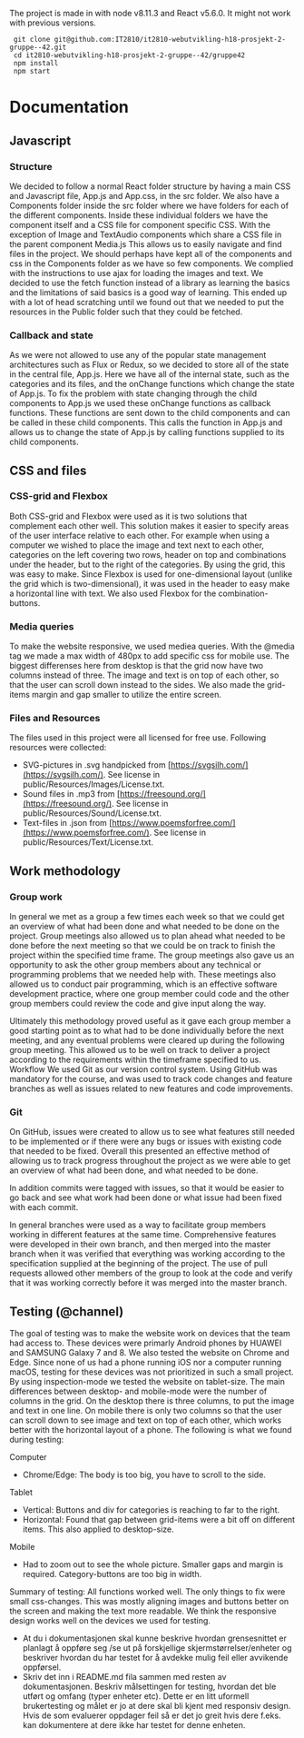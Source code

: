 The project is made in with node v8.11.3 and React v5.6.0. It might not work with previous versions.
```
 git clone git@github.com:IT2810/it2810-webutvikling-h18-prosjekt-2-gruppe--42.git
 cd it2810-webutvikling-h18-prosjekt-2-gruppe--42/gruppe42
 npm install
 npm start
```



# Documentation

## Javascript

### Structure
We decided to follow a normal React folder structure by having a main CSS and Javascript file, App.js and App.css, in the src folder. We also have a Components folder inside the src folder where we have folders for each of the different components. Inside these individual folders we have the component itself and a CSS file for component specific CSS. With the exception of Image and TextAudio components which share a CSS file in the parent component Media.js This allows us to easily navigate and find files in the project. We should perhaps have kept all of the components and css in the Components folder as we have so few components.
We complied with the instructions to use ajax for loading the images and text. We decided to use the fetch function instead of a library as learning the basics and the limitations of said basics is a good way of learning. This ended up with a lot of head scratching until we found out that we needed to put the resources in the Public folder such that they could be fetched.

### Callback and state
As we were not allowed to use any of the popular state management architectures such as Flux or Redux, so we decided to store all of the state in the central file, App.js. Here we have all of the internal state, such as the categories and its files, and the onChange functions which change the state of App.js. To fix the problem with state changing through the child components to App.js we used these onChange functions as callback functions. These functions are sent down to the child components and can be called in these child components. This calls the function in App.js and allows us to change the state of App.js by calling functions supplied to its child components.


## CSS and files
### CSS-grid and Flexbox
Both CSS-grid and Flexbox were used as it is two solutions that complement each other well. This solution makes it easier to specify areas of the user interface relative to each other. For example when using a computer we wished to place the image and text next to each other, categories on the left covering two rows, header on top and combinations under the header, but to the right of the categories. By using the grid, this was easy to make. Since Flexbox is used for one-dimensional layout (unlike the grid which is two-dimensional), it was used in the header to easy make a horizontal line with text. We also used Flexbox for the combination-buttons.
	
### Media queries
To make the website responsive, we used mediea queries. With the @media tag we made a max width of 480px to add specific css for mobile use. The biggest differenses here from desktop is that the grid now have two columns instead of three. The image and text is on top of each other, so that the user can scroll down instead to the sides. We also made the grid-items margin and gap smaller to utilize the entire screen. 

### Files and Resources
The files used in this project were all licensed for free use. Following resources were collected: 
* SVG-pictures in .svg handpicked from [https://svgsilh.com/](https://svgsilh.com/). See license in public/Resources/Images/License.txt. 
* Sound files in .mp3 from [https://freesound.org/](https://freesound.org/). See license in public/Resources/Sound/License.txt.  
* Text-files in .json from [https://www.poemsforfree.com/](https://www.poemsforfree.com/). See license in public/Resources/Text/License.txt.

## Work methodology
### Group work
In general we met as a group a few times each week so that we could get an overview of what had been done and what needed to be done on the project. Group meetings also allowed us to plan ahead what needed to be done before the next meeting so that we could be on track to finish the project within the specified time frame. 
The group meetings also gave us an opportunity to ask the other group members about any technical or programming problems that we needed help with. These meetings also allowed us to conduct pair programming, which is an effective software development practice, where one group member could code and the other group members could review the code and give input along the way.

Ultimately this methodology proved useful as it gave each group member a good starting point as to what had to be done individually before the next meeting, and any eventual problems were cleared up during the following group meeting. This allowed us to be well on track to deliver a project according to the requirements within the timeframe specified to us.
Workflow
We used Git as our version control system. Using GitHub was mandatory for the course, and was used to track code changes and feature branches as well as issues related to new features and code improvements.

### Git

On GitHub, issues were created to allow us to see what features still needed to be implemented or if there were any bugs or issues with existing code that needed to be fixed.
Overall this presented an effective method of allowing us to track progress throughout the project as we were able to get an overview of what had been done, and what needed to be done.

In addition commits were tagged with issues, so that it would be easier to go back and see what work had been done or what issue had been fixed with each commit.

In general branches were used as a way to facilitate group members working in different features at the same time. Comprehensive features were developed in their own branch, and then merged into the master branch when it was verified that everything was working according to the specification supplied at the beginning of the project. The use of pull requests allowed other members of the group to look at the code and verify that it was working correctly before it was merged into the master branch.

## Testing (@channel)
The goal of testing was to make the website work on devices that the team had access to. These devices were primarly Android phones by HUAWEI and SAMSUNG Galaxy 7 and 8. We also tested the website on Chrome and Edge. Since none of us had a phone running iOS nor a computer running macOS, testing for these devices was not prioritized in such a small project. By using inspection-mode we tested the website on tablet-size. The main differences between desktop- and mobile-mode were the number of columns in the grid. On the desktop there is three columns, to put the image and text in one line. On mobile there is only two columns so that the user can scroll down to see image and text on top of each other, which works better with the horizontal layout of a phone. The following is what we found during testing: 

Computer
* Chrome/Edge: The body is too big, you have to scroll to the side.

Tablet
* Vertical: Buttons and div for categories is reaching to far to the right. 
* Horizontal: Found that gap between grid-items were a bit off on different items. This also applied to desktop-size.  
	
Mobile
* Had to zoom out to see the whole picture. Smaller gaps and margin is required. Category-buttons are too big in width. 
	
Summary of testing: All functions worked well. The only things to fix were small css-changes. This was mostly aligning images and buttons better on the screen and making the text more readable. We think the responsive design works well on the devices we used for testing.


* At du i dokumentasjonen skal kunne beskrive hvordan grensesnittet er planlagt å oppføre seg /se ut på forskjellige skjermstørrelser/enheter og beskriver hvordan du har testet for å avdekke mulig feil eller avvikende oppførsel. 
* Skriv det inn i README.md fila sammen med resten av dokumentasjonen. Beskriv målsettingen for testing, hvordan det ble utført og omfang (typer enheter etc).  Dette er en litt uformell brukertesting og målet er jo at dere skal bli kjent med responsiv design. Hvis de som evaluerer oppdager feil så er det jo greit hvis dere f.eks. kan dokumentere at dere ikke har testet for denne enheten.
